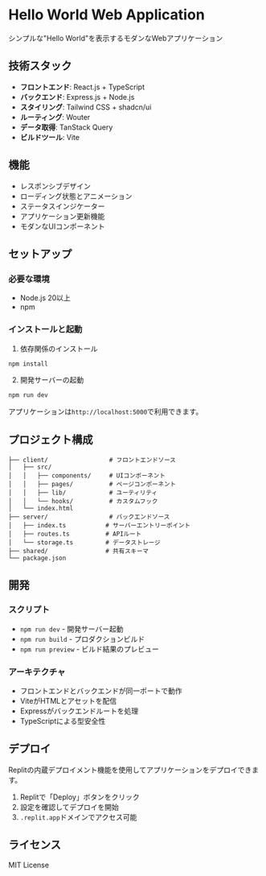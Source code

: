 # Hello World Web Application

シンプルな"Hello World"を表示するモダンなWebアプリケーション

## 技術スタック

- **フロントエンド**: React.js + TypeScript
- **バックエンド**: Express.js + Node.js
- **スタイリング**: Tailwind CSS + shadcn/ui
- **ルーティング**: Wouter
- **データ取得**: TanStack Query
- **ビルドツール**: Vite

## 機能

- レスポンシブデザイン
- ローディング状態とアニメーション
- ステータスインジケーター
- アプリケーション更新機能
- モダンなUIコンポーネント

## セットアップ

### 必要な環境
- Node.js 20以上
- npm

### インストールと起動

1. 依存関係のインストール
```bash
npm install
```

2. 開発サーバーの起動
```bash
npm run dev
```

アプリケーションは`http://localhost:5000`で利用できます。

## プロジェクト構成

```
├── client/                 # フロントエンドソース
│   ├── src/
│   │   ├── components/     # UIコンポーネント
│   │   ├── pages/          # ページコンポーネント
│   │   ├── lib/            # ユーティリティ
│   │   └── hooks/          # カスタムフック
│   └── index.html
├── server/                 # バックエンドソース
│   ├── index.ts           # サーバーエントリーポイント
│   ├── routes.ts          # APIルート
│   └── storage.ts         # データストレージ
├── shared/                # 共有スキーマ
└── package.json
```

## 開発

### スクリプト
- `npm run dev` - 開発サーバー起動
- `npm run build` - プロダクションビルド
- `npm run preview` - ビルド結果のプレビュー

### アーキテクチャ
- フロントエンドとバックエンドが同一ポートで動作
- ViteがHTMLとアセットを配信
- Expressがバックエンドルートを処理
- TypeScriptによる型安全性

## デプロイ

Replitの内蔵デプロイメント機能を使用してアプリケーションをデプロイできます。

1. Replitで「Deploy」ボタンをクリック
2. 設定を確認してデプロイを開始
3. `.replit.app`ドメインでアクセス可能

## ライセンス

MIT License